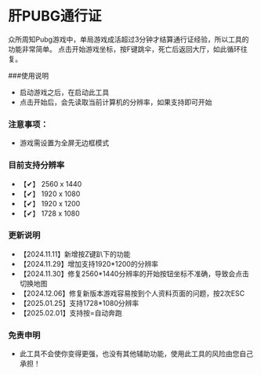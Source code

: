 # 肝PUBG通行证
众所周知Pubg游戏中，单局游戏成活超过3分钟才结算通行证经验，所以工具的功能非常简单。
点击开始游戏坐标，按F键跳伞，死亡后返回大厅，如此循环往复。

###使用说明
- 启动游戏之后，在启动此工具
- 点击开始后，会先读取当前计算机的分辨率，如果支持即可开始

### 注意事项：
- 游戏需设置为全屏无边框模式

### 目前支持分辨率
- 【✔】 2560 x 1440
- 【✔】 1920 x 1080
- 【✔】 1920 x 1200
- 【✔】 1728 x 1080

### 更新说明
- 【2024.11.11】新增按Z键趴下的功能
- 【2024.11.29】增加支持1920*1200的分辨率
- 【2024.11.30】修复2560*1440分辨率的开始按钮坐标不准确，导致会点击切换地图
- 【2024.12.06】修复新版本游戏容易按到个人资料页面的问题，按2次ESC
- 【2025.01.25】支持1728*1080分辨率
- 【2025.02.01】支持按=自动奔跑

### 免责申明
- 此工具不会使你变得更强，也没有其他辅助功能，使用此工具的风险由您自己承担！